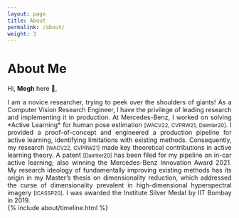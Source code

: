 ```yaml
---
layout: page
title: About
permalink: /about/
weight: 3
---
```


# **About Me**

Hi, **Megh** here :wave:,<br>
<div style="text-align: justify">
	I am a novice researcher, trying to peek over the shoulders of giants! As a Computer Vision Research Engineer, I have the privilege of leading research and implementing it in production. At Mercedes-Benz, I worked on solving *Active Learning* for human pose estimation <small>[WACV22, CVPRW21, Daimler20]</small>. I provided a proof-of-concept and engineered a production pipeline for active learning, identifying limitations with existing methods. Consequently, my research <small>[WACV22, CVPRW21]</small> made key theoretical contributions in active learning theory. A patent <small>[Daimler20]</small> has been filed for my pipeline on in-car active learning; also winning the Mercedes-Benz Innovation Award 2021. My research ideology of fundamentally improving existing methods has its origin in my Master’s thesis on dimensionality reduction, which addressed the curse of dimensionality prevalent in high-dimensional hyperspectral imagery <small>[ICASSP20]</small>. I was awarded the Institute Silver Medal by IIT Bombay in 2019. </div>

<div class="row">
{% include about/timeline.html %}
</div>